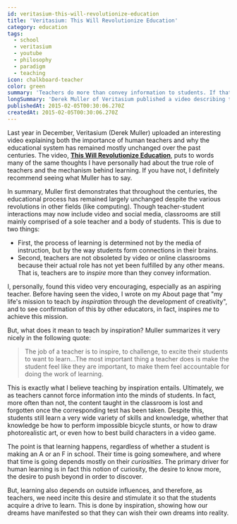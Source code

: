 ```yaml
---
id: veritasium-this-will-revolutionize-education
title: 'Veritasium: This Will Revolutionize Education'
category: education
tags:
  - school
  - veritasium
  - youtube
  - philosophy
  - paradigm
  - teaching
icon: chalkboard-teacher
color: green
summary: 'Teachers do more than convey information to students. If that all they did, the Internet would make them obsolete.'
longSummary: 'Derek Muller of Veritasium published a video describing the role of teachers in an age of ready-access information. If all teachers do is transmit information, then yeah, the Internet makes them obsolete. But in fact, their role is far more important.'
publishedAt: 2015-02-05T00:30:06.270Z
createdAt: 2015-02-05T00:30:06.270Z
---
```


Last year in December, Veritasium (Derek Muller) uploaded an interesting video explaining both the importance of human teachers and why the educational system has remained mostly unchanged over the past centuries. The video, **[This Will Revolutionize Education](https://www.youtube.com/watch?v=GEmuEWjHr5c)**, puts to words many of the same thoughts I have personally had about the true role of teachers and the mechanism behind learning. If you have not, I definitely recommend seeing what Muller has to say.

In summary, Muller first demonstrates that throughout the centuries, the educational process has remained largely unchanged despite the various revolutions in other fields (like computing). Though teacher-student interactions may now include video and social media, classrooms are still mainly comprised of a sole teacher and a body of students. This is due to two things:

* First, the process of learning is determined not by the media of instruction, but by the way students form connections in their brains.
* Second, teachers are not obsoleted by video or online classrooms because their actual role has not yet been fulfilled by any other means. That is, teachers are to _inspire_ more than they convey information.

I, personally, found this video very encouraging, especially as an aspiring teacher. Before having seen the video, I wrote on my About page that "my life's mission to teach by _inspiration_ through the development of creativity", and to see confirmation of this by other educators, in fact, inspires _me_ to achieve this mission.

But, what does it mean to teach by inspiration? Muller summarizes it very nicely in the following quote:

> The job of a teacher is to inspire, to challenge, to excite their students to want to learn…The most important thing a teacher does is make the student feel like they are important, to make them feel accountable for doing the work of learning.

This is exactly what I believe teaching by inspiration entails. Ultimately, we as teachers cannot force information into the minds of students. In fact, more often than not, the content taught in the classroom is lost and forgotten once the corresponding test has been taken. Despite this, students still learn a very wide variety of skills and knowledge, whether that knowledge be how to perform impossible bicycle stunts, or how to draw photorealistic art, or even how to best build characters in a video game.

The point is that learning happens, regardless of whether a student is making an A or an F in school. Their time is going somewhere, and where that time is going depends mostly on their _curiosities_. The primary driver for human learning is in fact this notion of curiosity, the desire to know more, the desire to push beyond in order to discover.

But, learning also depends on outside influences, and therefore, as teachers, we need incite this desire and stimulate it so that the students acquire a drive to learn. This is done by inspiration, showing how our dreams have manifested so that they can wish their own dreams into reality.
